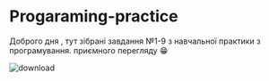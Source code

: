 
# Progaraming-practice
Доброго дня , тут зібрані завдання №1-9 з навчальної практики з програмування. приємного перегляду 😁







![download](https://github.com/EssVeex/Progaraming-practice/assets/125086913/d4f769a4-d458-42e0-b1be-2e8648cd157a)

